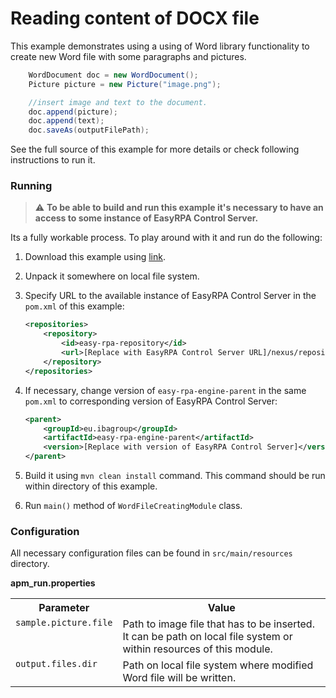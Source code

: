# Reading content of DOCX file

This example demonstrates using a using of Word library functionality to create new Word file with some paragraphs and
pictures.

```java
    WordDocument doc = new WordDocument();
    Picture picture = new Picture("image.png");

    //insert image and text to the document.
    doc.append(picture);
    doc.append(text);
    doc.saveAs(outputFilePath);
```

See the full source of this example for more details or check following instructions to run it.

### Running

> :warning: **To be able to build and run this example it's necessary to have an access
> to some instance of EasyRPA Control Server.**

Its a fully workable process. To play around with it and run do the following:

1. Download this example using [link][down_git_link].
2. Unpack it somewhere on local file system.
3. Specify URL to the available instance of EasyRPA Control Server in the `pom.xml` of this example:
    ```xml
    <repositories>
        <repository>
            <id>easy-rpa-repository</id>
            <url>[Replace with EasyRPA Control Server URL]/nexus/repository/easyrpa/</url>
        </repository>
    </repositories>
    ```
4. If necessary, change version of `easy-rpa-engine-parent` in the same `pom.xml` to corresponding version of EasyRPA
   Control Server:
    ```xml
    <parent>
        <groupId>eu.ibagroup</groupId>
        <artifactId>easy-rpa-engine-parent</artifactId>
        <version>[Replace with version of EasyRPA Control Server]</version>
    </parent>
    ```

5. Build it using `mvn clean install` command. This command should be run within directory of this example.
6. Run `main()` method of `WordFileCreatingModule` class.

[down_git_link]: https://downgit.github.io/#/home?url=https://github.com/easy-rpa/openframework/tree/main/examples/word/word-file-creating

### Configuration

All necessary configuration files can be found in `src/main/resources` directory.

**apm_run.properties**

<table>
    <tr><th>Parameter</th><th>Value</th></tr>
    <tr><td valign="top"><code>sample.picture.file</code></td><td>
        Path to image file that has to be inserted. It can be path on local file system or within resources of this 
        module.
    </td></tr>
      <tr><td valign="top"><code>output.files.dir</code></td><td>
        Path on local file system where modified Word file will be written.
    </td></tr>
</table>

